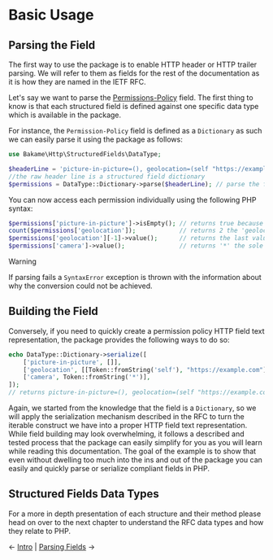 # Basic Usage

## Parsing the Field

The first way to use the package is to enable HTTP header or HTTP trailer parsing. We will refer to them
as fields for the rest of the documentation as it is how they are named in the IETF RFC.

Let's say we want to parse the [Permissions-Policy](https://developer.mozilla.org/en-US/docs/Web/HTTP/Headers/Permissions-Policy#syntax) field. The first thing to know
is that each structured field is defined against one specific data type which is
available in the package.

For instance, the `Permission-Policy` field is defined as a `Dictionary` as such
we can easily parse it using the package as follows:

```php
use Bakame\Http\StructuredFields\DataType;

$headerLine = 'picture-in-picture=(), geolocation=(self "https://example.com/"), camera=*'; 
//the raw header line is a structured field dictionary
$permissions = DataType::Dictionary->parse($headerLine); // parse the field
```

You can now access each permission individually using the following PHP syntax:

```php
$permissions['picture-in-picture']->isEmpty(); // returns true because the list is empty
count($permissions['geolocation']);            // returns 2 the 'geolocation' feature has 2 values associated to it via a list
$permissions['geolocation'][-1]->value();      // returns the last value of the list 'https://example.com/'
$permissions['camera']->value();               // returns '*' the sole value attached to the 'camera' feature
```

> [!WARNING]
> If parsing fails a `SyntaxError` exception is thrown with the information about why the conversion
> could not be achieved.

## Building the Field

Conversely, if you need to quickly create a permission policy HTTP field text representation, the package
provides the following ways to do so:

```php
echo DataType::Dictionary->serialize([
    ['picture-in-picture', []],
    ['geolocation', [[Token::fromString('self'), "https://example.com"]]],
    ['camera', Token::fromString('*')],
]);
// returns picture-in-picture=(), geolocation=(self "https://example.com/"), camera=*
```

Again, we started from the knowledge that the field is a `Dictionary`, so we will apply the serialization
mechanism described in the RFC to turn the iterable construct we have into a proper HTTP field text 
representation. While field building may look overwhelming, it follows a described and tested process
that the package can easily simplify for you as you will learn while reading this documentation.
The goal of the example is to show that even without dwelling too much into the ins and out
of the package you can easily and quickly parse or serialize compliant fields in PHP.

## Structured Fields Data Types

For a more in depth presentation of each structure and their method please head on over to the next chapter 
to understand the RFC data types and how they relate to PHP.

&larr; [Intro](00-intro.md)  |  [Parsing Fields](02-parsing.md) &rarr;
